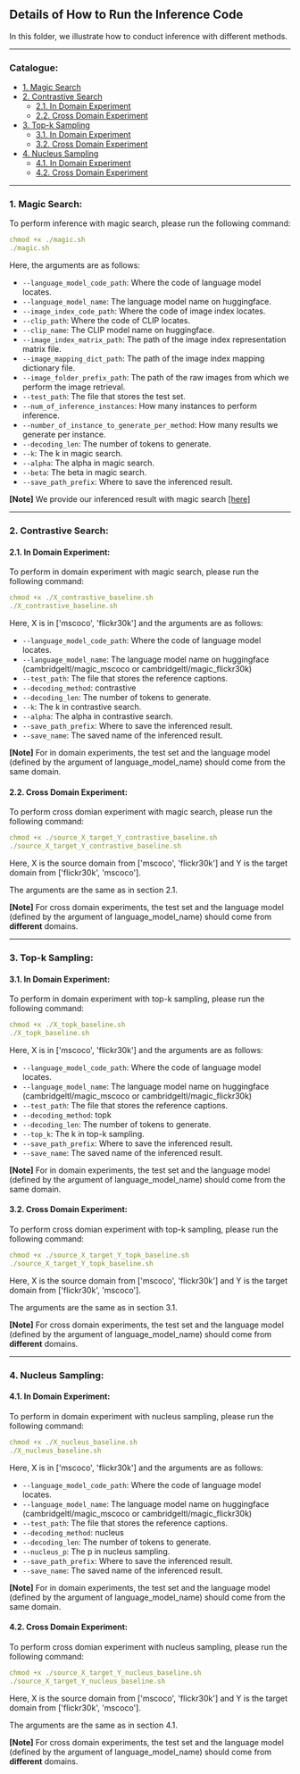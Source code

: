 ## Details of How to Run the Inference Code

In this folder, we illustrate how to conduct inference with different methods.

****
### Catalogue:
* <a href='#magic_search'>1. Magic Search</a>
* <a href='#contrastive_search'>2. Contrastive Search</a>
    * <a href='#in_domain_contrastive_search'>2.1. In Domain Experiment</a>
    * <a href='#cross_domain_contrastive_search'>2.2. Cross Domain Experiment</a>
* <a href='#topk_sampling'>3. Top-k Sampling</a>
    * <a href='#in_domain_topk_sampling'>3.1. In Domain Experiment</a>
    * <a href='#cross_domain_topk_sampling'>3.2. Cross Domain Experiment</a>
* <a href='#nucleus_sampling'>4. Nucleus Sampling</a>
    * <a href='#in_domain_nucleus_sampling'>4.1. In Domain Experiment</a>
    * <a href='#cross_domain_nucleus_sampling'>4.2. Cross Domain Experiment</a>

****

<span id='magic_search'/>

### 1. Magic Search:

To perform inference with magic search, please run the following command:
```yaml
chmod +x ./magic.sh
./magic.sh
```
Here, the arguments are as follows:
* `--language_model_code_path`: Where the code of language model locates. 
* `--language_model_name`: The language model name on huggingface.
* `--image_index_code_path`: Where the code of image index locates. 
* `--clip_path`: Where the code of CLIP locates.
* `--clip_name`: The CLIP model name on huggingface. 
* `--image_index_matrix_path`: The path of the image index representation matrix file.
* `--image_mapping_dict_path`: The path of the image index mapping dictionary file.
* `--image_folder_prefix_path`: The path of the raw images from which we perform the image retrieval.
* `--test_path`: The file that stores the test set. 
* `--num_of_inference_instances`: How many instances to perform inference.
* `--number_of_instance_to_generate_per_method`: How many results we generate per instance.
* `--decoding_len`: The number of tokens to generate. 
* `--k`: The k in magic search. 
* `--alpha`: The alpha in magic search. 
* `--beta`: The beta in magic search. 
* `--save_path_prefix`: Where to save the inferenced result. 

**[Note]** We provide our inferenced result with magic search [[here]](https://github.com/yxuansu/MAGIC/blob/main/story_generation/inference_result/)

****

<span id='contrastive_search'/>

### 2. Contrastive Search:

<span id='in_domain_contrastive_search'/>

#### 2.1. In Domain Experiment:

To perform in domain experiment with magic search, please run the following command:
```yaml
chmod +x ./X_contrastive_baseline.sh
./X_contrastive_baseline.sh
```
Here, X is in ['mscoco', 'flickr30k'] and the arguments are as follows:
* `--language_model_code_path`: Where the code of language model locates. 
* `--language_model_name`: The language model name on huggingface (cambridgeltl/magic_mscoco or cambridgeltl/magic_flickr30k) 
* `--test_path`: The file that stores the reference captions. 
* `--decoding_method`: contrastive  
* `--decoding_len`: The number of tokens to generate. 
* `--k`: The k in contrastive search. 
* `--alpha`: The alpha in contrastive search. 
* `--save_path_prefix`: Where to save the inferenced result. 
* `--save_name`: The saved name of the inferenced result. 

**[Note]** For in domain experiments, the test set and the language model (defined by the argument of language_model_name) should come from the same domain.

<span id='cross_domain_contrastive_search'/>

#### 2.2. Cross Domain Experiment:

To perform cross domian experiment with magic search, please run the following command:
```yaml
chmod +x ./source_X_target_Y_contrastive_baseline.sh
./source_X_target_Y_contrastive_baseline.sh
```
Here, X is the source domain from ['mscoco', 'flickr30k'] and Y is the target domain from ['flickr30k', 'mscoco']. 

The arguments are the same as in section 2.1.

**[Note]** For cross domain experiments, the test set and the language model (defined by the argument of language_model_name) should come from **different** domains.


****

<span id='topk_sampling'/>

### 3. Top-k Sampling:

<span id='in_domain_topk_sampling'/>

#### 3.1. In Domain Experiment:

To perform in domain experiment with top-k sampling, please run the following command:
```yaml
chmod +x ./X_topk_baseline.sh
./X_topk_baseline.sh
```
Here, X is in ['mscoco', 'flickr30k'] and the arguments are as follows:
* `--language_model_code_path`: Where the code of language model locates. 
* `--language_model_name`: The language model name on huggingface (cambridgeltl/magic_mscoco or cambridgeltl/magic_flickr30k) 
* `--test_path`: The file that stores the reference captions. 
* `--decoding_method`: topk  
* `--decoding_len`: The number of tokens to generate. 
* `--top_k`: The k in top-k sampling. 
* `--save_path_prefix`: Where to save the inferenced result. 
* `--save_name`: The saved name of the inferenced result. 

**[Note]** For in domain experiments, the test set and the language model (defined by the argument of language_model_name) should come from the same domain.

<span id='cross_domain_topk_sampling'/>

#### 3.2. Cross Domain Experiment:

To perform cross domian experiment with top-k sampling, please run the following command:
```yaml
chmod +x ./source_X_target_Y_topk_baseline.sh
./source_X_target_Y_topk_baseline.sh
```
Here, X is the source domain from ['mscoco', 'flickr30k'] and Y is the target domain from ['flickr30k', 'mscoco']. 

The arguments are the same as in section 3.1.

**[Note]** For cross domain experiments, the test set and the language model (defined by the argument of language_model_name) should come from **different** domains.

****

<span id='nucleus_sampling'/>

### 4. Nucleus Sampling:

<span id='in_domain_nucleus_sampling'/>

#### 4.1. In Domain Experiment:

To perform in domain experiment with nucleus sampling, please run the following command:
```yaml
chmod +x ./X_nucleus_baseline.sh
./X_nucleus_baseline.sh
```
Here, X is in ['mscoco', 'flickr30k'] and the arguments are as follows:
* `--language_model_code_path`: Where the code of language model locates. 
* `--language_model_name`: The language model name on huggingface (cambridgeltl/magic_mscoco or cambridgeltl/magic_flickr30k) 
* `--test_path`: The file that stores the reference captions. 
* `--decoding_method`: nucleus
* `--decoding_len`: The number of tokens to generate. 
* `--nucleus_p`: The p in nucleus sampling. 
* `--save_path_prefix`: Where to save the inferenced result. 
* `--save_name`: The saved name of the inferenced result. 

**[Note]** For in domain experiments, the test set and the language model (defined by the argument of language_model_name) should come from the same domain.

<span id='cross_domain_nucleus_sampling'/>

#### 4.2. Cross Domain Experiment:

To perform cross domian experiment with nucleus sampling, please run the following command:
```yaml
chmod +x ./source_X_target_Y_nucleus_baseline.sh
./source_X_target_Y_nucleus_baseline.sh
```
Here, X is the source domain from ['mscoco', 'flickr30k'] and Y is the target domain from ['flickr30k', 'mscoco']. 

The arguments are the same as in section 4.1.

**[Note]** For cross domain experiments, the test set and the language model (defined by the argument of language_model_name) should come from **different** domains.


